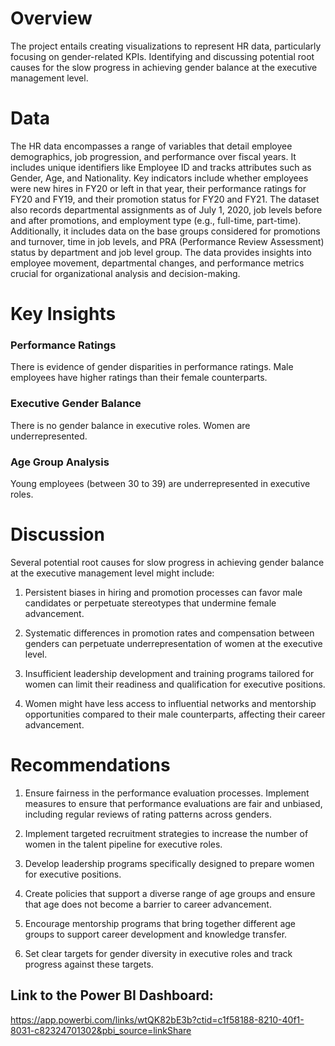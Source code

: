 # Overview

The project entails creating visualizations to represent HR data, particularly focusing on gender-related KPIs.
Identifying and discussing potential root causes for the slow progress in achieving gender balance at the executive management level.


# Data


The HR data encompasses a range of variables that detail employee demographics, job progression, and performance over fiscal years. It includes unique identifiers like Employee ID and tracks attributes such as Gender, Age, and Nationality. 
Key indicators include whether employees were new hires in FY20 or left in that year, their performance ratings for FY20 and FY19, and their promotion status for FY20 and FY21. 
The dataset also records departmental assignments as of July 1, 2020, job levels before and after promotions, and employment type (e.g., full-time, part-time). 
Additionally, it includes data on the base groups considered for promotions and turnover, time in job levels, and PRA (Performance Review Assessment) status by department and job level group.
The data provides insights into employee movement, departmental changes, and performance metrics crucial for organizational analysis and decision-making.

# Key Insights

### Performance Ratings
There is evidence of gender disparities in performance ratings.
Male employees have higher ratings than their female counterparts.


### Executive Gender Balance
There is no gender balance in executive roles.
Women are underrepresented.

### Age Group Analysis
Young employees (between 30 to 39) are underrepresented in executive roles.


# Discussion

Several potential root causes for slow progress in achieving gender balance at the executive management level might include:

1. Persistent biases in hiring and promotion processes can favor male candidates or perpetuate stereotypes that undermine female advancement.

2. Systematic differences in promotion rates and compensation between genders can perpetuate underrepresentation of women at the executive level.

3. Insufficient leadership development and training programs tailored for women can limit their readiness and qualification for executive positions.

4. Women might have less access to influential networks and mentorship opportunities compared to their male counterparts, affecting their career advancement.


# Recommendations
1. Ensure fairness in the performance evaluation processes. Implement measures to ensure that performance evaluations are fair and unbiased, including regular reviews of rating patterns across genders.

2. Implement targeted recruitment strategies to increase the number of women in the talent pipeline for executive roles.

3. Develop leadership programs specifically designed to prepare women for executive positions.

4. Create policies that support a diverse range of age groups and ensure that age does not become a barrier to career advancement.

5. Encourage mentorship programs that bring together different age groups to support career development and knowledge transfer.

6. Set clear targets for gender diversity in executive roles and track progress against these targets.

## Link to the Power BI Dashboard:

https://app.powerbi.com/links/wtQK82bE3b?ctid=c1f58188-8210-40f1-8031-c82324701302&pbi_source=linkShare

